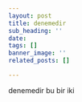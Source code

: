 ```yaml
---
layout: post
title: denemedir
sub_heading: ''
date: 
tags: []
banner_image: ''
related_posts: []

---
```

denemedir bu bir iki